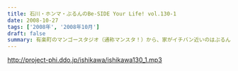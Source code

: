 ```yaml
---
title: 石川・ホンマ・ぶるんのBe-SIDE Your Life! vol.130-1
date: 2008-10-27
tags: ['2008年', '2008年10月']
draft: false
summary: 有楽町のマンゴースタジオ（通称マンスタ！）から、家がイチバン近いのはぶるんサン！なのですがぁぁ〜〜本日も、ゆっくりたっぷりのーんびりな感じでスタートしたわけです…そんなわけでぶるんサン、来るのがゆっくりすぎたため三本目は、途中で抜けることに〜〜NAMAE
---
```


http://project-phi.ddo.jp/ishikawa/ishikawa130_1.mp3
